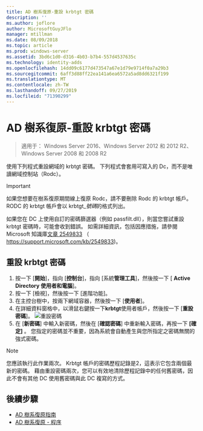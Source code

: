```yaml
---
title: AD 樹系復原-重設 krbtgt 密碼
description: ''
ms.author: joflore
author: MicrosoftGuyJFlo
manager: mtillman
ms.date: 08/09/2018
ms.topic: article
ms.prod: windows-server
ms.assetid: 3bd6c1d0-d316-4b03-b7b4-557d4537635c
ms.technology: identity-adds
ms.openlocfilehash: 14dd09c6177d473547a67e1d79e9714f0a7a29b3
ms.sourcegitcommit: 6aff3d88ff22ea141a6ea6572a5ad8dd6321f199
ms.translationtype: MT
ms.contentlocale: zh-TW
ms.lasthandoff: 09/27/2019
ms.locfileid: "71390299"
---
```

# <a name="ad-forest-recovery---resetting-the-krbtgt-password"></a>AD 樹系復原-重設 krbtgt 密碼

>適用于： Windows Server 2016、Windows Server 2012 和 2012 R2、Windows Server 2008 和 2008 R2

使用下列程式重設網域的 krbtgt 密碼。 下列程式會套用可寫入的 Dc，而不是唯讀網域控制站（Rodc）。
  
> [!IMPORTANT]
> 如果您想要在樹系復原期間線上復原 Rodc，請不要刪除 Rodc 的 krbtgt 帳戶。 RODC 的 krbtgt 帳戶會以 krbtgt_*號碼*的格式列出。
>
> 如果您在 DC 上使用自訂的密碼篩選器（例如 passfilt.dll），則當您嘗試重設 krbtgt 密碼時，可能會收到錯誤。 如需詳細資訊，包括因應措施，請參閱 Microsoft 知識庫[文章 2549833](https://support.microsoft.com/kb/2549833) （ https://support.microsoft.com/kb/2549833)。
  
## <a name="to-reset-the-krbtgt-password"></a>重設 krbtgt 密碼  
  
1. 按一下 [**開始**]，指向 [**控制台**]，指向 [系統**管理工具**]，然後按一下 [ **Active Directory 使用者和電腦**]。
2. 按一下 [檢視]，然後按一下 [進階功能]。
3. 在主控台樹中，按兩下網域容器，然後按一下 [**使用者**]。
4. 在詳細資料窗格中，以滑鼠右鍵按一下**krbtgt**使用者帳戶，然後按一下 [**重設密碼**]。
   ![重設密碼](media/AD-Forest-Recovery-Resetting-the-krbtgt-password/resetpass1.png)
5. 在 [**新密碼**] 中輸入新密碼，然後在 [**確認密碼**] 中重新輸入密碼，再按一下 **[確定]** 。 您指定的密碼並不重要，因為系統會自動產生與您所指定之密碼無關的強式密碼。
  
> [!NOTE]
> 您應該執行此作業兩次。 Krbtgt 帳戶的密碼歷程記錄是2，這表示它包含兩個最新的密碼。 藉由重設密碼兩次，您可以有效地清除歷程記錄中的任何舊密碼，因此不會有其他 DC 使用舊密碼與此 DC 複寫的方式。

## <a name="next-steps"></a>後續步驟

- [AD 樹系復原指南](AD-Forest-Recovery-Guide.md)
- [AD 樹系復原 - 程序](AD-Forest-Recovery-Procedures.md) 
